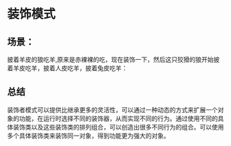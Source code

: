 # 装饰模式
## 场景：
披着羊皮的狼吃羊,原来是赤裸裸的吃，现在装饰一下，然后这只狡猾的狼开始披着羊皮吃羊，披着人皮吃羊，披着兔皮吃羊：
## 总结
装饰者模式可以提供比继承更多的灵活性，可以通过一种动态的方式来扩展一个对象的功能，在运行时选择不同的装饰器，从而实现不同的行为。通过使用不同的具体装饰类以及这些装饰类的排列组合，可以创造出很多不同行为的组合。可以使用多个具体装饰类来装饰同一对象，得到功能更为强大的对象。
